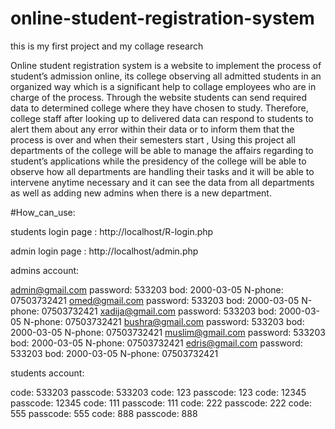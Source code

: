# online-student-registration-system

this is my first project and my collage research 

Online student registration system is a website to implement the process of student’s admission online, its college observing all admitted students in an organized way which is a significant help to collage employees who are in charge of the process. Through the website students can send required data to determined college where they have chosen to study. Therefore, college staff after looking up to delivered data can respond to students to alert them about any error within their data or to inform them that the process is over and when their semesters start ,  Using this project all departments of the college will be able to manage the affairs regarding to student’s applications while the presidency of the college will be able to observe how all departments are handling their tasks and it will be able to intervene anytime necessary and it can see the data from all departments as well as adding new admins when there is a new department.


#How_can_use:

students login page : http://localhost/R-login.php

admin login page : http://localhost/admin.php



admins account: 

admin@gmail.com    password: 533203   bod: 2000-03-05   N-phone: 07503732421
omed@gmail.com     password: 533203   bod: 2000-03-05   N-phone: 07503732421
xadija@gmail.com   password: 533203   bod: 2000-03-05   N-phone: 07503732421
bushra@gmail.com   password: 533203   bod: 2000-03-05   N-phone: 07503732421
muslim@gmail.com   password: 533203   bod: 2000-03-05   N-phone: 07503732421
edris@gmail.com    password: 533203   bod: 2000-03-05   N-phone: 07503732421


students account:

code: 533203  passcode: 533203
code: 123  passcode: 123
code: 12345  passcode: 12345
code: 111  passcode: 111
code: 222  passcode: 222
code: 555  passcode: 555
code: 888  passcode: 888
